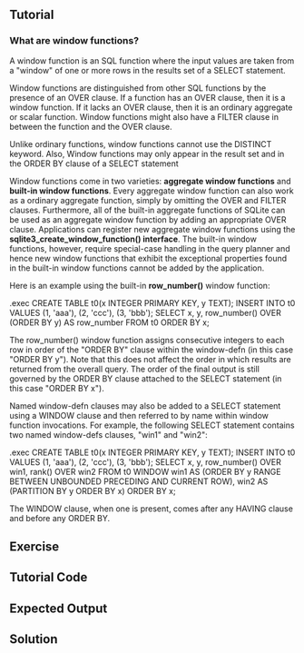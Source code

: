 Tutorial
--------

### What are window functions?

A window function is an SQL function where the input values are taken from a "window" of one or more rows in the results set of a SELECT statement.

Window functions are distinguished from other SQL functions by the presence of an OVER clause. If a function has an OVER clause, then it is a window function. If it lacks an OVER clause, then it is an ordinary aggregate or scalar function. Window functions might also have a FILTER clause in between the function and the OVER clause.

Unlike ordinary functions, window functions cannot use the DISTINCT keyword. Also, Window functions may only appear in the result set and in the ORDER BY clause of a SELECT statement

Window functions come in two varieties: **aggregate window functions** and **built-in window functions**. Every aggregate window function can also work as a ordinary aggregate function, simply by omitting the OVER and FILTER clauses. Furthermore, all of the built-in aggregate functions of SQLite can be used as an aggregate window function by adding an appropriate OVER clause. Applications can register new aggregate window functions using the **sqlite3_create_window_function() interface**. The built-in window functions, however, require special-case handling in the query planner and hence new window functions that exhibit the exceptional properties found in the built-in window functions cannot be added by the application.

Here is an example using the built-in **row_number()** window function:

.exec 
    CREATE TABLE t0(x INTEGER PRIMARY KEY, y TEXT);
    INSERT INTO t0 VALUES (1, 'aaa'), (2, 'ccc'), (3, 'bbb');
    SELECT x, y, row_number() OVER (ORDER BY y) AS row_number FROM t0 ORDER BY x;

The row_number() window function assigns consecutive integers to each row in order of the "ORDER BY" clause within the window-defn (in this case "ORDER BY y"). Note that this does not affect the order in which results are returned from the overall query. The order of the final output is still governed by the ORDER BY clause attached to the SELECT statement (in this case "ORDER BY x").

Named window-defn clauses may also be added to a SELECT statement using a WINDOW clause and then referred to by name within window function invocations. For example, the following SELECT statement contains two named window-defs clauses, "win1" and "win2":

.exec
    CREATE TABLE t0(x INTEGER PRIMARY KEY, y TEXT);
    INSERT INTO t0 VALUES (1, 'aaa'), (2, 'ccc'), (3, 'bbb');
    SELECT x, y, row_number() OVER win1, rank() OVER win2 
    FROM t0 
    WINDOW win1 AS (ORDER BY y RANGE BETWEEN UNBOUNDED PRECEDING AND CURRENT ROW),
        win2 AS (PARTITION BY y ORDER BY x)
    ORDER BY x;

The WINDOW clause, when one is present, comes after any HAVING clause and before any ORDER BY.

Exercise
--------

Tutorial Code
-------------
    
Expected Output
---------------

Solution
--------